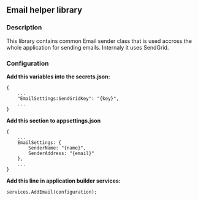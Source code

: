 ﻿## Email helper library

### Description
This library contains common Email sender class that is used accross the whole application
for sending emails. Internaly it uses SendGrid. 

### Configuration
**Add this variables into the secrets.json:**
```
{
	...
	"EmailSettings:SendGridKey": "{key}",
	...
}
```

**Add this section to appsettings.json**
```
{
	...
	EmailSettings: {
		SenderName: "{name}",
		SenderAddress: "{email}"
	},
	...
}
```

**Add this line in application builder services:**
```
services.AddEmail(configuration);
```
